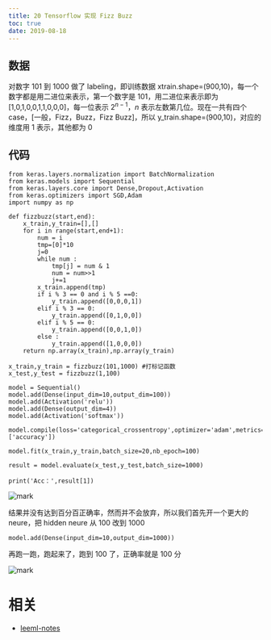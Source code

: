 ```yaml
---
title: 20 Tensorflow 实现 Fizz Buzz
toc: true
date: 2019-08-18
---
```


## 数据
对数字 101 到 1000 做了 labeling，即训练数据 xtrain.shape=(900,10)，每一个数字都是用二进位来表示，第一个数字是 101，用二进位来表示即为[1,0,1,0,0,1,1,0,0,0]，每一位表示 $2^{n-1}$，$n$ 表示左数第几位。现在一共有四个 case，[一般，Fizz，Buzz，Fizz Buzz]，所以 y_train.shape=(900,10)，对应的维度用 1 表示，其他都为 0

## 代码
```
from keras.layers.normalization import BatchNormalization
from keras.models import Sequential
from keras.layers.core import Dense,Dropout,Activation
from keras.optimizers import SGD,Adam
import numpy as np

def fizzbuzz(start,end):
	x_train,y_train=[],[]
	for i in range(start,end+1):
		num = i
		tmp=[0]*10
		j=0
		while num :
			tmp[j] = num & 1
			num = num>>1
			j+=1
		x_train.append(tmp)
		if i % 3 == 0 and i % 5 ==0:
			y_train.append([0,0,0,1])
		elif i % 3 == 0:
			y_train.append([0,1,0,0])
		elif i % 5 == 0:
			y_train.append([0,0,1,0])
		else :
			y_train.append([1,0,0,0])
	return np.array(x_train),np.array(y_train)

x_train,y_train = fizzbuzz(101,1000) #打标记函数
x_test,y_test = fizzbuzz(1,100)

model = Sequential()
model.add(Dense(input_dim=10,output_dim=100))
model.add(Activation('relu'))
model.add(Dense(output_dim=4))
model.add(Activation('softmax'))

model.compile(loss='categorical_crossentropy',optimizer='adam',metrics=['accuracy'])

model.fit(x_train,y_train,batch_size=20,nb_epoch=100)

result = model.evaluate(x_test,y_test,batch_size=1000)

print('Acc：',result[1])

```

![mark](http://images.iterate.site/blog/image/20190818/FR3XRy8PB3Il.png?imageslim)

结果并没有达到百分百正确率，然而并不会放弃，所以我们首先开一个更大的 neure，把 hidden neure 从 100 改到 1000

```
model.add(Dense(input_dim=10,output_dim=1000))
```

再跑一跑，跑起来了，跑到 100 了，正确率就是 100 分

![mark](http://images.iterate.site/blog/image/20190818/PvGfUWISzQ4j.png?imageslim)





# 相关

- [leeml-notes](https://github.com/datawhalechina/leeml-notes)
